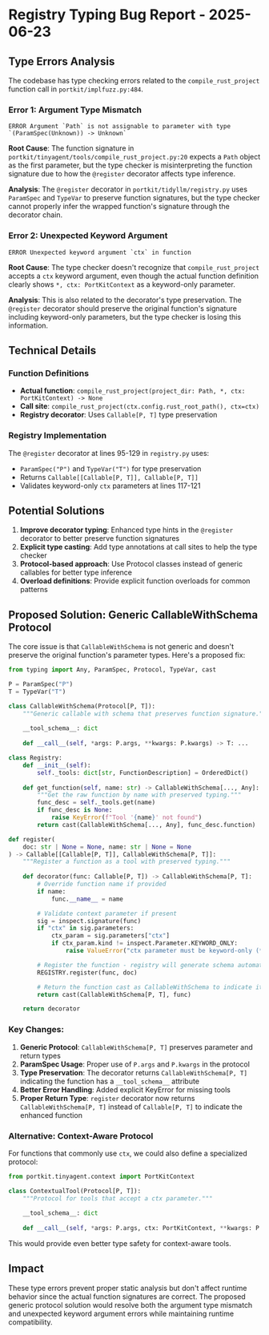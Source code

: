 # Registry Typing Bug Report - 2025-06-23

## Type Errors Analysis

The codebase has type checking errors related to the `compile_rust_project` function call in `portkit/implfuzz.py:484`.

### Error 1: Argument Type Mismatch
```
ERROR Argument `Path` is not assignable to parameter with type `(ParamSpec(Unknown)) -> Unknown`
```

**Root Cause**: The function signature in `portkit/tinyagent/tools/compile_rust_project.py:20` expects a `Path` object as the first parameter, but the type checker is misinterpreting the function signature due to how the `@register` decorator affects type inference.

**Analysis**: The `@register` decorator in `portkit/tidyllm/registry.py` uses `ParamSpec` and `TypeVar` to preserve function signatures, but the type checker cannot properly infer the wrapped function's signature through the decorator chain.

### Error 2: Unexpected Keyword Argument
```
ERROR Unexpected keyword argument `ctx` in function
```

**Root Cause**: The type checker doesn't recognize that `compile_rust_project` accepts a `ctx` keyword argument, even though the actual function definition clearly shows `*, ctx: PortKitContext` as a keyword-only parameter.

**Analysis**: This is also related to the decorator's type preservation. The `@register` decorator should preserve the original function's signature including keyword-only parameters, but the type checker is losing this information.

## Technical Details

### Function Definitions
- **Actual function**: `compile_rust_project(project_dir: Path, *, ctx: PortKitContext) -> None`
- **Call site**: `compile_rust_project(ctx.config.rust_root_path(), ctx=ctx)`
- **Registry decorator**: Uses `Callable[P, T]` type preservation

### Registry Implementation
The `@register` decorator at lines 95-129 in `registry.py` uses:
- `ParamSpec("P")` and `TypeVar("T")` for type preservation
- Returns `Callable[[Callable[P, T]], Callable[P, T]]`
- Validates keyword-only `ctx` parameters at lines 117-121

## Potential Solutions

1. **Improve decorator typing**: Enhanced type hints in the `@register` decorator to better preserve function signatures
2. **Explicit type casting**: Add type annotations at call sites to help the type checker
3. **Protocol-based approach**: Use Protocol classes instead of generic callables for better type inference
4. **Overload definitions**: Provide explicit function overloads for common patterns

## Proposed Solution: Generic CallableWithSchema Protocol

The core issue is that `CallableWithSchema` is not generic and doesn't preserve the original function's parameter types. Here's a proposed fix:

```python
from typing import Any, ParamSpec, Protocol, TypeVar, cast

P = ParamSpec("P")
T = TypeVar("T")

class CallableWithSchema(Protocol[P, T]):
    """Generic callable with schema that preserves function signature."""
    
    __tool_schema__: dict
    
    def __call__(self, *args: P.args, **kwargs: P.kwargs) -> T: ...

class Registry:
    def __init__(self):
        self._tools: dict[str, FunctionDescription] = OrderedDict()
    
    def get_function(self, name: str) -> CallableWithSchema[..., Any]:
        """Get the raw function by name with preserved typing."""
        func_desc = self._tools.get(name)
        if func_desc is None:
            raise KeyError(f"Tool '{name}' not found")
        return cast(CallableWithSchema[..., Any], func_desc.function)

def register(
    doc: str | None = None, name: str | None = None
) -> Callable[[Callable[P, T]], CallableWithSchema[P, T]]:
    """Register a function as a tool with preserved typing."""
    
    def decorator(func: Callable[P, T]) -> CallableWithSchema[P, T]:
        # Override function name if provided
        if name:
            func.__name__ = name

        # Validate context parameter if present
        sig = inspect.signature(func)
        if "ctx" in sig.parameters:
            ctx_param = sig.parameters["ctx"]
            if ctx_param.kind != inspect.Parameter.KEYWORD_ONLY:
                raise ValueError("ctx parameter must be keyword-only (*, ctx)")

        # Register the function - registry will generate schema automatically
        REGISTRY.register(func, doc)

        # Return the function cast as CallableWithSchema to indicate it has __tool_schema__
        return cast(CallableWithSchema[P, T], func)

    return decorator
```

### Key Changes:

1. **Generic Protocol**: `CallableWithSchema[P, T]` preserves parameter and return types
2. **ParamSpec Usage**: Proper use of `P.args` and `P.kwargs` in the protocol
3. **Type Preservation**: The decorator returns `CallableWithSchema[P, T]` indicating the function has a `__tool_schema__` attribute
4. **Better Error Handling**: Added explicit KeyError for missing tools
5. **Proper Return Type**: `register` decorator now returns `CallableWithSchema[P, T]` instead of `Callable[P, T]` to indicate the enhanced function

### Alternative: Context-Aware Protocol

For functions that commonly use `ctx`, we could also define a specialized protocol:

```python
from portkit.tinyagent.context import PortKitContext

class ContextualTool(Protocol[P, T]):
    """Protocol for tools that accept a ctx parameter."""
    
    __tool_schema__: dict
    
    def __call__(self, *args: P.args, ctx: PortKitContext, **kwargs: P.kwargs) -> T: ...
```

This would provide even better type safety for context-aware tools.

## Impact
These type errors prevent proper static analysis but don't affect runtime behavior since the actual function signatures are correct. The proposed generic protocol solution would resolve both the argument type mismatch and unexpected keyword argument errors while maintaining runtime compatibility.